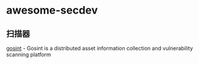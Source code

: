 # awesome-secdev

## 扫描器
[gosint](https://github.com/1in9e/gosint) - Gosint is a distributed asset information collection and vulnerability scanning platform

